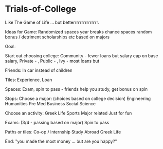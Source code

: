 # Trials-of-College
Like The Game of Life ... but betterrrrrrrrrrrrrrr.

Ideas for Game: Randomized spaces
  year breaks
  chance spaces
    random bonus / detriment
      scholarships etc based on majors

Goal: 
  

Start out choosing college:
  Community - fewer loans but salary cap on base salary, Private - , Public - , Ivy - most loans but 
  
Friends:
  In car instead of children

Tiles:
  Experience, Loan
  
Spaces:
  Exam, spin to pass - friends help you study, get bonus on spin
  
Stops:
  Choose a major: (choices based on college decision)
    Engineering
    Humanities
    Pre Med
    Business
    Social Science
    
    
  Choose an activity:
    Greek Life
    Sports
    Major related
    Just for fun
    
  Exams: (3/4 - passing based on major)
    Spin to pass
  
Paths or tiles:
  Co-op / Internship 
  Study Abroad 
  Greek Life 
  
End:
  "you made the most money ... but are you happy?"
  
